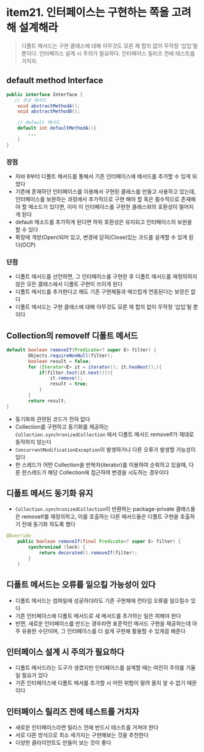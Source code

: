 # item21. 인터페이스는 구현하는 쪽을 고려해 설계해라
> 디폴트 메서드는 구현 클래스에 대해 아무것도 모른 채 합의 없이 무작정 ‘삽입’될 뿐이다. 인터페이스 설계 시 주의가 필요하다. 인터페이스 릴리즈 전에 테스트를 거치자.

## default method Interface
```java
public interface Interface {
   // 추상 메서드 
    void abstractMethodA();
    void abstractMethodB();

	// default 메서드
    default int defaultMethodA(){
    	...
    }
}
```

### 장점
- 자바 8부터 디폴트 메서드를 통해서 기존 인터페이스에 메서드를 추가할 수 있게 되었다
- 기존에 존재하던 인터페이스를 이용해서 구현된 클래스를 만들고 사용하고 있는데, 인터페이스를 보완하는 과정에서 추가적으로 구현 해야 할 혹은 필수적으로 존재해야 할 메소드가 있다면, 이미 이 인터페이스를 구현한 클래스와의 호환성이 떨어지게 된다
- default 메소드를 추가하게 된다면 하위 호환성은 유지되고 인터페이스의 보완을 할 수 있다
- 확장에 개방(Open)되어 있고, 변경에 닫혀(Close)있는 코드를 설계할 수 있게 된다(OCP)

### 단점
- 디폴트 메서드를 선언하면, 그 인터페이스를 구현한 후 디폴트 메서드를 재정의하지 않은 모든 클래스에서 디폴트 구현이 쓰이게 된다
- 디폴트 메서드를 추가한다고 해도 기존 구현체들과 매끄럽게 연동된다는 보장은 없다
- 디폴트 메서드는 구현 클래스에 대해 아무것도 모른 채 합의 없이 무작정 ‘삽입’될 뿐이다


## Collection의 removeIf 디폴트 메서드
```java
default boolean removeIf(Predicate<? super E> filter) {
        Objects.requireNonNull(filter);
        boolean result = false;
        for (Iterator<E> it = iterator(); it.hasNext();){
            if(filter.test(it.next())){
                it.remove();
                result = true;
            }
        }
        return result;
}
```
- 동기화와 관련된 코드가 전혀 없다
- Collection를 구현하고 동기화를 제공하는 `Collection.synchronizedCollection` 에서 디폴트 메서드 removeIf가 제대로 동작하지 않는다
- `ConcurrentModificationException`이 발생하거나 다른 오류가 발생할 가능성이 있다
- 한 스레드가 어떤 Collection을 반복자(iterator)를 이용하여 순회하고 있을때, 다른 한스레드가 해당 Collection에 접근하여 변경을 시도하는 경우이다

## 디폴트 메서드 동기화 유지
- `Collection.synchronizedCollection`이 반환하는 package-private 클래스들은 removeIf를 재정의하고, 이를 호출하는 다른 메서드들은 디폴트 구현을 호출하기 전에 동기화 하도록 했다
```java
@Override
    public boolean removeIf(final Predicate<? super E> filter) {
        synchronized (lock) {
            return decorated().removeIf(filter);
        }
    }
```

## 디폴트 메서드는 오류를 일으킬 가능성이 있다
- 디폴트 메서드는 컴파일에 성공하더라도 기존 구현체에 런타임 오류를 일으킬수 있다
- 기존 인터페이스에 디폴트 메서드로 새 메서드를 추가하는 일은 피해야 한다
- 반면, 새로운 인터페이스를 만드는 경우라면 표준적인 메서드 구현을 제공하는데 아주 유용한 수단이며, 그 인터페이스를 더 쉽게 구현해 활용할 수 있게끔 해준다

## 인터페이스 설계 시 주의가 필요하다
- 디폴트 메서드라는 도구가 생겼지만 인터페이스를 설계할 때는 여전히 주의를 기울일 필요가 있다
- 기존 인터페이스에 디폴트 메서를 추가할 시 어떤 위험이 딸려 올지 알 수 없기 때문이다

## 인터페이스 릴리즈 전에 테스트를 거치자
- 새로운 인터페이스라면 릴리스 전에 반드시 테스트를 거쳐야 한다
- 서로 다른 방식으로 최소 세가지는 구현해보는 것을 추천한다
- 다양한 클라이언트도 만들어 보는 것이 좋다